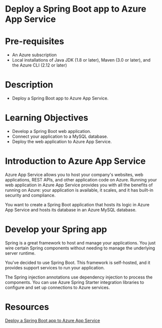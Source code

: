 # Deploy a Spring Boot app to Azure App Service 

# Pre-requisites
- An Azure subscription
- Local installations of Java JDK (1.8 or later), Maven (3.0 or later), and the Azure CLI (2.12 or later)

# Description
- Deploy a Spring Boot app to Azure App Service. 

# Learning Objectives
- Develop a Spring Boot web application.
- Connect your application to a MySQL database.
- Deploy the web application to Azure App Service.

# Introduction to Azure App Service
Azure App Service allows you to host your company's websites, web applications, REST APIs, and other application code on Azure. Running your web application in Azure App Service provides you with all the benefits of running on Azure: your application is available, it scales, and it has built-in security and compliance.

You want to create a Spring Boot application that hosts its logic in Azure App Service and hosts its database in an Azure MySQL database.

# Develop your Spring app
Spring is a great framework to host and manage your applications. You just wire certain Spring components without needing to manage the underlying server runtime.

You've decided to use Spring Boot. This framework is self-hosted, and it provides support services to run your application.

The Spring injection annotations use dependency injection to process the components. You can use Azure Spring Starter integration libraries to configure and set up connections to Azure services.

# Resources
[Deploy a Spring Boot app to Azure App Service](https://learn.microsoft.com/en-us/training/modules/deploy-java-spring-boot-app-service-mysql/)